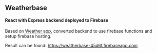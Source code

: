 ## Weatherbase
#### React with Express backend deployed to Firebase

Based on [Weather app](https://github.com/cbrannen9a/Example-Weather-App), converted backend to use firebase functions and setup firebase hosting.

Result can be found: https://weatherbase-45d6f.firebaseapp.com
